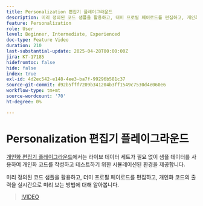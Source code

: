 ```yaml
---
title: Personalization 편집기 플레이그라운드
description: 미리 정의된 코드 샘플을 활용하고, 더미 프로필 페이로드를 편집하고, 개인화 코드의 출력을 실시간으로 미리 보는 방법에 대해 알아봅니다.
feature: Personalization
role: User
level: Beginner, Intermediate, Experienced
doc-type: Feature Video
duration: 210
last-substantial-update: 2025-04-28T00:00:00Z
jira: KT-17185
hidefromtoc: false
hide: false
index: true
exl-id: 4d2ec542-e148-4ee3-ba7f-99296b581c37
source-git-commit: d92b5fff7209b341204b3ff1549c7530d4e060e6
workflow-type: tm+mt
source-wordcount: '70'
ht-degree: 0%

---
```


# Personalization 편집기 플레이그라운드

[개인화 편집기 플레이그라운드](https://experienceleague.adobe.com/ko/apps/journey-optimizer/ajo-personalization#)에서는 라이브 데이터 세트가 필요 없이 샘플 데이터를 사용하여 개인화 코드를 작성하고 테스트하기 위한 시뮬레이션된 환경을 제공합니다.

미리 정의된 코드 샘플을 활용하고, 더미 프로필 페이로드를 편집하고, 개인화 코드의 출력을 실시간으로 미리 보는 방법에 대해 알아봅니다.

>[!VIDEO](https://video.tv.adobe.com/v/3457868/?learn=on&enablevpops)
